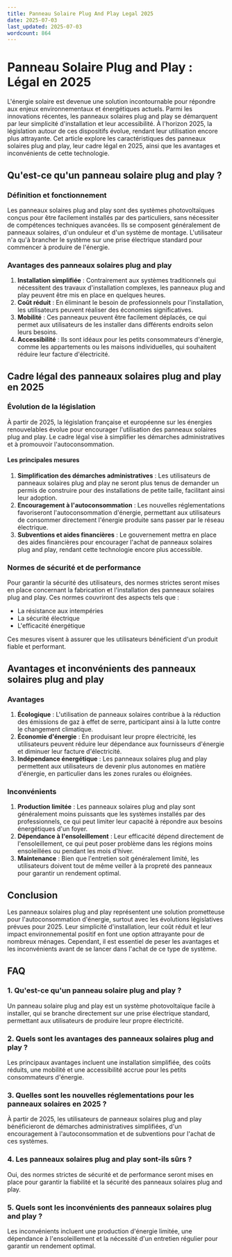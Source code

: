 ```yaml
---
title: Panneau Solaire Plug And Play Legal 2025
date: 2025-07-03
last_updated: 2025-07-03
wordcount: 864
---
```


# Panneau Solaire Plug and Play : Légal en 2025

L'énergie solaire est devenue une solution incontournable pour répondre aux enjeux environnementaux et énergétiques actuels. Parmi les innovations récentes, les panneaux solaires plug and play se démarquent par leur simplicité d'installation et leur accessibilité. À l'horizon 2025, la législation autour de ces dispositifs évolue, rendant leur utilisation encore plus attrayante. Cet article explore les caractéristiques des panneaux solaires plug and play, leur cadre légal en 2025, ainsi que les avantages et inconvénients de cette technologie.

## Qu'est-ce qu'un panneau solaire plug and play ?

### Définition et fonctionnement

Les panneaux solaires plug and play sont des systèmes photovoltaïques conçus pour être facilement installés par des particuliers, sans nécessiter de compétences techniques avancées. Ils se composent généralement de panneaux solaires, d'un onduleur et d'un système de montage. L'utilisateur n'a qu'à brancher le système sur une prise électrique standard pour commencer à produire de l'énergie.

### Avantages des panneaux solaires plug and play

1. **Installation simplifiée** : Contrairement aux systèmes traditionnels qui nécessitent des travaux d'installation complexes, les panneaux plug and play peuvent être mis en place en quelques heures.
2. **Coût réduit** : En éliminant le besoin de professionnels pour l'installation, les utilisateurs peuvent réaliser des économies significatives.
3. **Mobilité** : Ces panneaux peuvent être facilement déplacés, ce qui permet aux utilisateurs de les installer dans différents endroits selon leurs besoins.
4. **Accessibilité** : Ils sont idéaux pour les petits consommateurs d'énergie, comme les appartements ou les maisons individuelles, qui souhaitent réduire leur facture d'électricité.

## Cadre légal des panneaux solaires plug and play en 2025

### Évolution de la législation

À partir de 2025, la législation française et européenne sur les énergies renouvelables évolue pour encourager l'utilisation des panneaux solaires plug and play. Le cadre légal vise à simplifier les démarches administratives et à promouvoir l'autoconsommation.

#### Les principales mesures

1. **Simplification des démarches administratives** : Les utilisateurs de panneaux solaires plug and play ne seront plus tenus de demander un permis de construire pour des installations de petite taille, facilitant ainsi leur adoption.
2. **Encouragement à l'autoconsommation** : Les nouvelles réglementations favoriseront l'autoconsommation d'énergie, permettant aux utilisateurs de consommer directement l'énergie produite sans passer par le réseau électrique.
3. **Subventions et aides financières** : Le gouvernement mettra en place des aides financières pour encourager l'achat de panneaux solaires plug and play, rendant cette technologie encore plus accessible.

### Normes de sécurité et de performance

Pour garantir la sécurité des utilisateurs, des normes strictes seront mises en place concernant la fabrication et l'installation des panneaux solaires plug and play. Ces normes couvriront des aspects tels que :

- La résistance aux intempéries
- La sécurité électrique
- L'efficacité énergétique

Ces mesures visent à assurer que les utilisateurs bénéficient d'un produit fiable et performant.

## Avantages et inconvénients des panneaux solaires plug and play

### Avantages

1. **Écologique** : L'utilisation de panneaux solaires contribue à la réduction des émissions de gaz à effet de serre, participant ainsi à la lutte contre le changement climatique.
2. **Économie d'énergie** : En produisant leur propre électricité, les utilisateurs peuvent réduire leur dépendance aux fournisseurs d'énergie et diminuer leur facture d'électricité.
3. **Indépendance énergétique** : Les panneaux solaires plug and play permettent aux utilisateurs de devenir plus autonomes en matière d'énergie, en particulier dans les zones rurales ou éloignées.

### Inconvénients

1. **Production limitée** : Les panneaux solaires plug and play sont généralement moins puissants que les systèmes installés par des professionnels, ce qui peut limiter leur capacité à répondre aux besoins énergétiques d'un foyer.
2. **Dépendance à l'ensoleillement** : Leur efficacité dépend directement de l'ensoleillement, ce qui peut poser problème dans les régions moins ensoleillées ou pendant les mois d'hiver.
3. **Maintenance** : Bien que l'entretien soit généralement limité, les utilisateurs doivent tout de même veiller à la propreté des panneaux pour garantir un rendement optimal.

## Conclusion

Les panneaux solaires plug and play représentent une solution prometteuse pour l'autoconsommation d'énergie, surtout avec les évolutions législatives prévues pour 2025. Leur simplicité d'installation, leur coût réduit et leur impact environnemental positif en font une option attrayante pour de nombreux ménages. Cependant, il est essentiel de peser les avantages et les inconvénients avant de se lancer dans l'achat de ce type de système.

## FAQ

### 1. Qu'est-ce qu'un panneau solaire plug and play ?

Un panneau solaire plug and play est un système photovoltaïque facile à installer, qui se branche directement sur une prise électrique standard, permettant aux utilisateurs de produire leur propre électricité.

### 2. Quels sont les avantages des panneaux solaires plug and play ?

Les principaux avantages incluent une installation simplifiée, des coûts réduits, une mobilité et une accessibilité accrue pour les petits consommateurs d'énergie.

### 3. Quelles sont les nouvelles réglementations pour les panneaux solaires en 2025 ?

À partir de 2025, les utilisateurs de panneaux solaires plug and play bénéficieront de démarches administratives simplifiées, d'un encouragement à l'autoconsommation et de subventions pour l'achat de ces systèmes.

### 4. Les panneaux solaires plug and play sont-ils sûrs ?

Oui, des normes strictes de sécurité et de performance seront mises en place pour garantir la fiabilité et la sécurité des panneaux solaires plug and play.

### 5. Quels sont les inconvénients des panneaux solaires plug and play ?

Les inconvénients incluent une production d'énergie limitée, une dépendance à l'ensoleillement et la nécessité d'un entretien régulier pour garantir un rendement optimal.